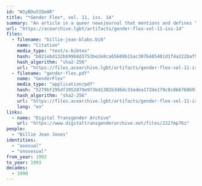 ```yaml
---
id: "W1yBDu5IQeAR"
title: "*Gender Flex*, vol. 11, iss. 14"
summary: "An article in a queer newsjournal that mentions and defines \"asexual\" and \"onosexual\""
url: "https://acearchive.lgbt/artifacts/gender-flex-vol-11-iss-14"
files:
  - filename: "billie-jean-blabs.bib"
    name: "Citation"
    media_type: "text/x-bibtex"
    hash: "b821ebd132bb99b8d3753be2e8ca65689b15ac307b485481d1f4a222baf959ab"
    hash_algorithm: "sha2-256"
    url: "https://files.acearchive.lgbt/artifacts/gender-flex-vol-11-iss-14/billie-jean-blabs.bib"
  - filename: "gender-flex.pdf"
    name: "GenderFlex"
    media_type: "application/pdf"
    hash: "5279bf295df3952879e973bd1302b3d6dc31edea172de179c8c8b6760691dab3"
    hash_algorithm: "sha2-256"
    url: "https://files.acearchive.lgbt/artifacts/gender-flex-vol-11-iss-14/gender-flex.pdf"
    lang: "en"
links:
  - name: "Digital Transgender Archive"
    url: "https://www.digitaltransgenderarchive.net/files/2227mp76z"
people:
  - "Billie Jean Jones"
identities:
  - "asexual"
  - "onosexual"
from_year: 1992
to_year: 1993
decades:
  - 1990
---
```

